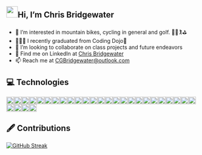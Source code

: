## <img src="https://raw.githubusercontent.com/aemmadi/aemmadi/master/wave.gif" width="30">Hi, I’m Chris Bridgewater

- 💞️ I’m interested in mountain bikes, cycling in general and golf. 🚵🚵🏌️⛳
- 👨🏻‍💻 I recently graduated from Coding Dojo🥷 
- 👀 I’m looking to collaborate on class projects and future endeavors
- 🔎 Find me on LinkedIn at <a href="https://www.linkedin.com/in/chris-bridgewater/">Chris Bridgewater</a>
- 📫 Reach me at CGBridgewater@outlook.com

## 💻 Technologies

<img height="20" alt="HTML" src="https://img.shields.io/badge/HTML5-E34F26?style=for-the-badge&logo=html5&logoColor=white"><img height="20" alt="CSS" src="https://img.shields.io/badge/-CSS3-1572B6?style=flat-square&logo=css3"><img height="20" alt="JS" src="https://img.shields.io/badge/JavaScript-323330?style=for-the-badge&logo=javascript&logoColor=F7DF1E"><img height="20" alt="Python" src="https://img.shields.io/badge/Python-FFD43B?style=for-the-badge&logo=python&logoColor=blue"><img height="20" alt="Java" src="https://img.shields.io/badge/java-%23E34A86.svg?style=for-the-badge&logo=openjdk&logoColor=white"><img height="20" alt="React" src="https://img.shields.io/badge/React-20232A?style=for-the-badge&logo=react&logoColor=61DAFB"><img height="20" alt="MySQL" src="https://img.shields.io/badge/MySQL-005C84?style=for-the-badge&logo=mysql&logoColor=white"><img height="20" alt="GoogleCloud" src="https://img.shields.io/badge/Google_Cloud-4285F4?style=for-the-badge&logo=google-cloud&logoColor=white"><img height="20" alt="AWS" src="https://img.shields.io/badge/Amazon_AWS-FF9900?style=for-the-badge&logo=amazonaws&logoColor=white"><img height="20" alt="Flask" src="https://img.shields.io/badge/Flask-000000?style=for-the-badge&logo=flask&logoColor=white"><img height="20" alt="JSON" src="https://img.shields.io/badge/json-5E5C5C?style=for-the-badge&logo=json&logoColor=white"><img height="20" alt="NPM" src="https://img.shields.io/badge/npm-CB3837?style=for-the-badge&logo=npm&logoColor=white"><img height="20" alt="SoctetIO" src="https://img.shields.io/badge/Socket.io-010101?&style=for-the-badge&logo=Socket.io&logoColor=white"><img height="20" alt="JWT" src="https://img.shields.io/badge/JWT-000000?style=for-the-badge&logo=JSON%20web%20tokens&logoColor=white"><img height="20" alt="NodeJS" src="https://img.shields.io/badge/Node.js-339933?style=for-the-badge&logo=nodedotjs&logoColor=white"><img height="20" alt="MongoDB" src="https://img.shields.io/badge/MongoDB-4EA94B?style=for-the-badge&logo=mongodb&logoColor=white"><img height="20" alt="ApacheMaven" src="https://img.shields.io/badge/apache_maven-C71A36?style=for-the-badge&logo=apachemaven&logoColor=white"><img height="20" alt="Spring" src="https://img.shields.io/badge/Spring-6DB33F?style=for-the-badge&logo=spring&logoColor=white"><img height="20" alt="SpringBoot" src="https://img.shields.io/badge/Spring_Boot-F2F4F9?style=for-the-badge&logo=spring-boot"><img height="20" alt="Eclipse" src="https://img.shields.io/badge/Eclipse-2C2255?style=for-the-badge&logo=eclipse&logoColor=white"><img height="20" alt="Boostrap" src="https://img.shields.io/badge/Bootstrap-563D7C?style=for-the-badge&logo=bootstrap&logoColor=white"><img height="20" alt="PayPal" src="https://img.shields.io/badge/PayPal-00457C?style=for-the-badge&logo=paypal&logoColor=white"><img height="20" alt="VSCode" src="https://img.shields.io/badge/VSCode-0078D4?style=for-the-badge&logo=visual%20studio%20code&logoColor=white"><img height="20" alt="GitHub" src="https://img.shields.io/badge/GitHub-100000?style=for-the-badge&logo=github&logoColor=white"><img height="20" alt="Git" src="https://img.shields.io/badge/GIT-E44C30?style=for-the-badge&logo=git&logoColor=white"><img height="20" alt="NGINX" src="https://img.shields.io/badge/Nginx-009639?style=for-the-badge&logo=nginx&logoColor=white"><img height="20" alt="Postman" src="https://img.shields.io/badge/Postman-FF6C37?style=for-the-badge&logo=Postman&logoColor=white"><img height="20" alt="Scratch" src="https://img.shields.io/badge/Scratch-4D97FF?style=for-the-badge&logo=Scratch&logoColor=white"><img height="20" alt="P5js" src="https://img.shields.io/badge/p5%20js-ED225D?style=for-the-badge&logo=p5dotjs&logoColor=white">

## 🖋 Contributions

[![GitHub Streak](https://streak-stats.demolab.com?user=cgbridgewater&border_radius=20&border=EB9D46&fire=FF0000&currStreakNum=CCCDCE&sideNums=CCCDCE&currStreakLabel=1CD500&sideLabels=FFC839&dates=000000&stroke=FFC839&ring=FF9224&background=90%2CEB0C0CCF%2CEBE848DE)](https://git.io/streak-stats)


<!---
cgbridgewater/cgbridgewater is a ✨ special ✨ repository because its `README.md` (this file) appears on your GitHub profile.
You can click the Preview link to take a look at your changes.
--->
